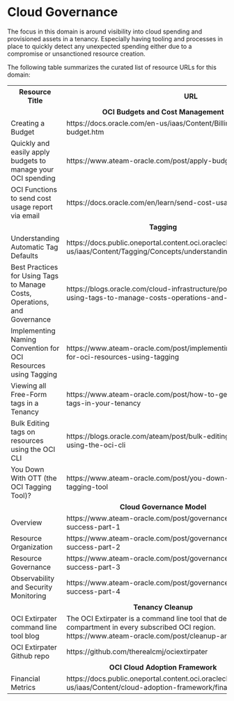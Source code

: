 # Cloud Governance

The focus in this domain is around visibility into cloud spending and provisioned assets in a tenancy. Especially having tooling and processes in place to quickly detect any unexpected spending either due to a compromise or unsanctioned resource creation. 

The following table summarizes the curated list of resource URLs for this domain:
<table>
  <tr>
    <th>Resource Title</th>
    <th>URL</th>
  </tr>
  <tr>
    <td colspan="2" align="center"><strong>OCI Budgets and Cost Management</strong></td>
  </tr>
  <tr>
    <td>Creating a Budget</td>
    <td>https://docs.oracle.com/en-us/iaas/Content/Billing/Tasks/create-budget.htm</td>
  </tr>
  <tr>
    <td>Quickly and easily apply budgets to manage your OCI spending</td>
    <td>https://www.ateam-oracle.com/post/apply-budgets-easily</td>
  </tr>
  <tr>
    <td>OCI Functions to send cost usage report via email</td>
    <td>https://docs.oracle.com/en/learn/send-cost-usage-report-via-email/</td>
  </tr>
  <tr>
    <td colspan="2" align="center"><strong>Tagging</strong></td>
  </tr>
  <tr>
    <td>Understanding Automatic Tag Defaults</td>
    <td>https://docs.public.oneportal.content.oci.oraclecloud.com/en-us/iaas/Content/Tagging/Concepts/understandingautomaticdefaulttags.htm</td>
  </tr>
  <tr>
    <td>Best Practices for Using Tags to Manage Costs, Operations, and Governance</td>
    <td>https://blogs.oracle.com/cloud-infrastructure/post/best-practices-for-using-tags-to-manage-costs-operations-and-governance</td>
  </tr>
  <tr>
    <td>Implementing Naming Convention for OCI Resources using Tagging</td>
    <td> https://www.ateam-oracle.com/post/implementing-naming-convention-for-oci-resources-using-tagging</td>
  </tr>
  <tr>
    <td>Viewing all Free-Form tags in a Tenancy</td>
    <td>https://www.ateam-oracle.com/post/how-to-get-a-list-of-all-freeform-tags-in-your-tenancy</td>
  </tr>
  <tr>
    <td>Bulk Editing tags on resources using the OCI CLI</td>
    <td>https://blogs.oracle.com/ateam/post/bulk-editing-tags-on-resources-using-the-oci-cli</td>
  </tr>
  <tr>
    <td>You Down With OTT (the OCI Tagging Tool)?</td>
    <td>https://www.ateam-oracle.com/post/you-down-with-ott-the-oci-tagging-tool</td>
  </tr>
  <tr>
    <td colspan="2" align="center"><strong>Cloud Governance Model</strong></td>
  </tr>
  <tr>
    <td>Overview</td>
    <td>https://www.ateam-oracle.com/post/governance-the-key-ingredient-to-success-part-1</td>
  </tr>
  <tr>
    <td>Resource Organization</td>
    <td> https://www.ateam-oracle.com/post/governance-the-key-ingredient-to-success-part-2</td>
  </tr>
  <tr>
    <td>Resource Governance</td>
    <td> https://www.ateam-oracle.com/post/governance-the-key-ingredient-to-success-part-3</td>
  </tr>
  <tr>
    <td>Observability and Security Monitoring</td>
    <td> https://www.ateam-oracle.com/post/governance-the-key-ingredient-to-success-part-4</td>
  </tr>
  <tr>
    <td colspan="2" align="center"><strong>Tenancy Cleanup</strong></td>
  </tr>
  <tr>
    <td>OCI Extirpater command line tool blog</td>
    <td>The OCI Extirpater is a command line tool that deletes everything within a compartment in every subscribed OCI region.<br>https://www.ateam-oracle.com/post/cleanup-an-oci-compartment</td>
  </tr>
<tr>
    <td>OCI Extirpater Github repo</td>
    <td>https://github.com/therealcmj/ociextirpater</td>
  </tr>
  <tr>
    <td colspan="2" align="center"><strong>OCI Cloud Adoption Framework</strong></td>
  </tr>
  <tr>
    <td>Financial Metrics</td>
    <td>https://docs.public.oneportal.content.oci.oraclecloud.com/en-us/iaas/Content/cloud-adoption-framework/financial-metrics.htm</td>
  </tr>
</table>


